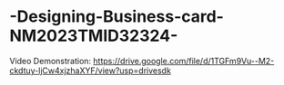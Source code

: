 # -Designing-Business-card-NM2023TMID32324-
Video Demonstration: https://drive.google.com/file/d/1TGFm9Vu--M2-ckdtuy-ljCw4xjzhaXYF/view?usp=drivesdk
